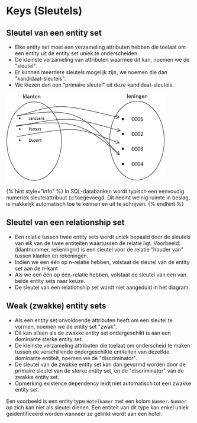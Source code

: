 # Keys \(Sleutels\)

## Sleutel van een entity set

* Elke entity set moet een verzameling attributen hebben die toelaat om een entity uit de entity set uniek te onderscheiden.
* De kleinste verzameling van attributen waarmee dit kan, noemen we de "sleutel".
* Er kunnen meerdere sleutels mogelijk zijn, we noemen die dan "kandidaat-sleutels".
* We kiezen dan een "primaire sleutel" uit deze kandidaat-sleutels.

![](../../.gitbook/assets/image%20%2858%29.png)

{% hint style="info" %}
In SQL-databanken wordt typisch een eenvoudig numeriek sleutelattribuut `Id` toegevoegd. Dit neemt weinig ruimte in beslag, is makkelijk automatisch toe te kennen en uit te schrijven.
{% endhint %}

## Sleutel van een relationship set

* Een relatie tussen twee entity sets wordt uniek bepaald door de sleutels van elk van de twee entiteiten waartussen de relatie ligt. Voorbeeld: \(klantnummer, rekeningnr\) is een sleutel voor de relatie "houder van" tussen klanten en rekeningen.
* Indien we een één op n-relatie hebben, volstaat de sleutel van de entity set aan de n-kant
* Als we een één op één-relatie hebben, volstaat de sleutel van een van beide entity sets naar keuze.
* De sleutel van een relationship set wordt niet aangeduid in het diagram.

## Weak \(zwakke\) entity sets

* Als een entity set onvoldoende attributen heeft om een sleutel te vormen, noemen we de entity set "zwak".
* Dit kan alleen als de zwakke entity set ondergeschikt is aan een dominante sterke entity set.
* De kleinste verzameling attributen die toelaat om onderscheid te maken tussen de verschillende ondergeschikte entiteiten van dezelfde dominante entiteit, noemen we de "discriminator".
* De sleutel van de zwakke entity set kan dan gevormd worden door de primaire sleutel van de sterke entity set, en de "discriminator" van de zwakke entity set.
* Opmerking:existence dependency leidt niet automatisch tot een zwakke entity set.

Een voorbeeld is een entity type `Hotelkamer` met een kolom `Nummer`. `Nummer` op zich kan niet als sleutel dienen. Een entiteit van dit type kan enkel uniek geïdentificeerd worden wanneer ze gelinkt wordt aan een hotel.

